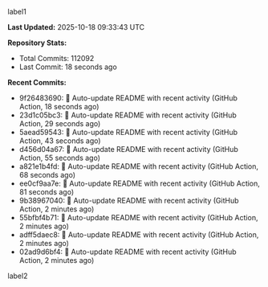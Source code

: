 
label1 
<!-- ACTIVITY_START -->
**Last Updated:** 2025-10-18 09:33:43 UTC

**Repository Stats:**
- Total Commits: 112092
- Last Commit: 18 seconds ago

**Recent Commits:**
- 9f26483690: 🤖 Auto-update README with recent activity (GitHub Action, 18 seconds ago)
- 23d1c05bc3: 🤖 Auto-update README with recent activity (GitHub Action, 29 seconds ago)
- 5aead59543: 🤖 Auto-update README with recent activity (GitHub Action, 43 seconds ago)
- d456d04a67: 🤖 Auto-update README with recent activity (GitHub Action, 55 seconds ago)
- a821e1b4fd: 🤖 Auto-update README with recent activity (GitHub Action, 68 seconds ago)
- ee0cf9aa7e: 🤖 Auto-update README with recent activity (GitHub Action, 81 seconds ago)
- 9b38967040: 🤖 Auto-update README with recent activity (GitHub Action, 2 minutes ago)
- 55bfbf4b71: 🤖 Auto-update README with recent activity (GitHub Action, 2 minutes ago)
- adff5daec8: 🤖 Auto-update README with recent activity (GitHub Action, 2 minutes ago)
- 02ad9d6bf4: 🤖 Auto-update README with recent activity (GitHub Action, 2 minutes ago)
<!-- ACTIVITY_END -->

label2
